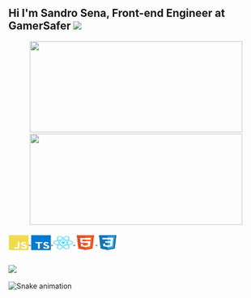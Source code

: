 ## Hi I'm Sandro Sena, Front-end Engineer at GamerSafer <img src="https://raw.githubusercontent.com/kaueMarques/kaueMarques/master/hi.gif" width="30px">
<div align="center">
  <a href="https://github.com/sandrosena">
  <img height="180em" width="420em" src="https://github-readme-stats.vercel.app/api?username=sandrosena&count_private=true&include_all_commits=true&show_icons=true&theme=github_dark&hide_border=false&show_owner=true"/>
  <img height="180em" width="420em" src="https://github-readme-stats.vercel.app/api/top-langs/?username=sandrosena&theme=github_dark&hide_border=false&&layout=compact"/>
</div>

<div style="display: inline_block"><br>
  <img align="center" alt="Sandro-Js" height="30" width="40" src="https://raw.githubusercontent.com/devicons/devicon/master/icons/javascript/javascript-plain.svg">
  <img align="center" alt="Sandro-Ts" height="30" width="40" src="https://raw.githubusercontent.com/devicons/devicon/master/icons/typescript/typescript-plain.svg">
  <img align="center" alt="Sandro-React" height="30" width="40" src="https://raw.githubusercontent.com/devicons/devicon/master/icons/react/react-original.svg">
  <img align="center" alt="Sandro-HTML" height="30" width="40" src="https://raw.githubusercontent.com/devicons/devicon/master/icons/html5/html5-original.svg">
  <img align="center" alt="Sandro-CSS" height="30" width="40" src="https://raw.githubusercontent.com/devicons/devicon/master/icons/css3/css3-original.svg">
</div>
  
 ##
 
<div> 
  <a href="https://www.linkedin.com/in/sandrosena/" target="_blank"><img src="https://img.shields.io/badge/-LinkedIn-%230077B5?style=for-the-badge&logo=linkedin&logoColor=white" target="_blank"></a> 
 
  ![Snake animation](https://github.com/sandrosena/sandrosena/blob/output/github-contribution-grid-snake.svg)
 
</div>

